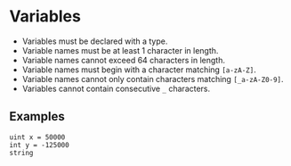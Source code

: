 # Variables

* Variables must be declared with a type.
* Variable names must be at least 1 character in length.
* Variable names cannot exceed 64 characters in length.
* Variable names must begin with a character matching `[a-zA-Z]`.
* Variable names cannot only contain characters matching `[_a-zA-Z0-9]`.
* Variables cannot contain consecutive `_` characters.

## Examples

```spud
uint x = 50000
int y = -125000
string 
```